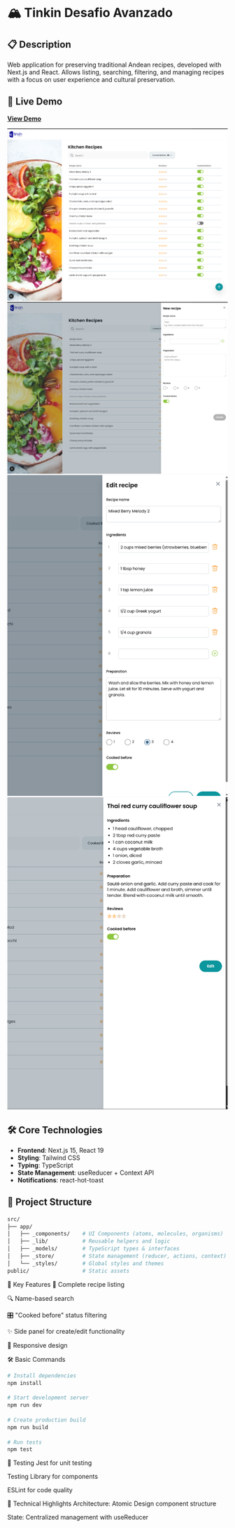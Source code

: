 # 🏔️ Tinkin Desafio Avanzado

## 📋 Description
Web application for preserving traditional Andean recipes, developed with Next.js and React. Allows listing, searching, filtering, and managing recipes with a focus on user experience and cultural preservation.

## 🔗 Live Demo  
**[View Demo](https://tinkin-desafio-front.vercel.app/)**

![Project Banner](./public/home.png)
![Project Banner](./public/form.png)
![Project Banner](./public/modal-edit.png)
![Project Banner](./public/modal-read.png)

## 🛠 Core Technologies
- **Frontend**: Next.js 15, React 19
- **Styling**: Tailwind CSS
- **Typing**: TypeScript
- **State Management**: useReducer + Context API
- **Notifications**: react-hot-toast

## 📂 Project Structure
```bash
src/
├── app/
│   ├── _components/    # UI Components (atoms, molecules, organisms)
│   ├── _lib/           # Reusable helpers and logic  
│   ├── _models/        # TypeScript types & interfaces
│   ├── _store/         # State management (reducer, actions, context)
│   └── _styles/        # Global styles and themes
public/                 # Static assets
```

🚀 Key Features
📜 Complete recipe listing

🔍 Name-based search

🎛 "Cooked before" status filtering

✨ Side panel for create/edit functionality

📱 Responsive design

🛠️ Basic Commands
```bash
# Install dependencies
npm install

# Start development server
npm run dev

# Create production build
npm run build

# Run tests
npm test
```

🧪 Testing
Jest for unit testing

Testing Library for components

ESLint for code quality

🌟 Technical Highlights
Architecture: Atomic Design component structure

State: Centralized management with useReducer
